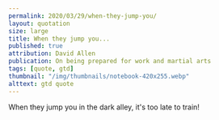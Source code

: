 ```yaml
---
permalink: 2020/03/29/when-they-jump-you/
layout: quotation
size: large
title: When they jump you...
published: true
attribution: David Allen
publication: On being prepared for work and martial arts
tags: [quote, gtd]
thumbnail: "/img/thumbnails/notebook-420x255.webp"
alttext: gtd quote
---
```


When they jump you in the dark alley, it's too late to train!
